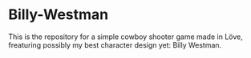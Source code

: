 # Billy-Westman
This is the repository for a simple cowboy shooter game made in Löve, freaturing possibly my best character design yet: Billy Westman.
